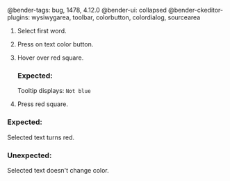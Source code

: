 @bender-tags: bug, 1478, 4.12.0
@bender-ui: collapsed
@bender-ckeditor-plugins: wysiwygarea, toolbar, colorbutton, colordialog, sourcearea

1. Select first word.
1. Press on text color button.
1. Hover over red square.

   ### Expected:

   Tooltip displays: `Not blue`

1. Press red square.

### Expected:

Selected text turns red.

### Unexpected:

Selected text doesn't change color.
